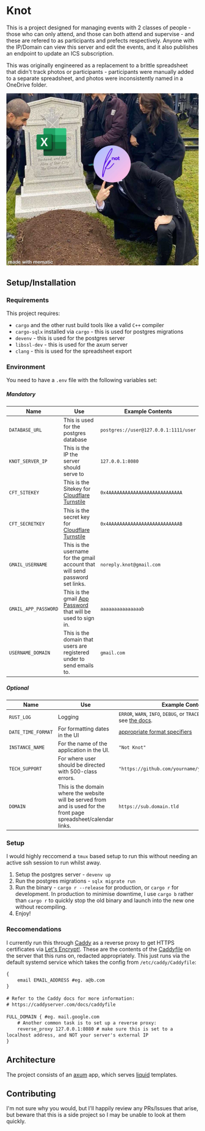 # Knot
This is a project designed for managing events with 2 classes of people - those who can only attend, and those can both attend and supervise - and these are refered to as participants and prefects respectively. Anyone with the IP/Domain can view this server and edit the events, and it also publishes an endpoint to update an ICS subscription.

This was originally engineered as a replacement to a brittle spreadsheet that didn't track photos or participants - participants were manually added to a separate spreadsheet, and photos were inconsistently named in a OneDrive folder.

![excel_ugh.png](excel_ugh.png)

## Setup/Installation

### Requirements
This project requires:
 - `cargo` and the other rust build tools like a valid `C++` compiler
 - `cargo-sqlx` installed via `cargo` - this is used for postgres migrations
 - `devenv` - this is used for the postgres server
 - `libssl-dev` - this is used for the axum server
 - `clang` - this is used for the spreadsheet export

### Environment
You need to have a `.env` file with the following variables set:

##### Mandatory
|Name|Use|Example Contents|
|--|--|--|
|`DATABASE_URL`|This is used for the postgres database|`postgres://user@127.0.0.1:1111/user`|
|`KNOT_SERVER_IP`|This is the IP the server should serve to|`127.0.0.1:8080`|
|`CFT_SITEKEY`|This is the Sitekey for [Cloudflare Turnstile](https://developers.cloudflare.com/turnstile/)|`0x4AAAAAAAAAAAAAAAAAAAAAAAAAAA`|
|`CFT_SECRETKEY`|This is the secret key for [Cloudflare Turnstile](https://developers.cloudflare.com/turnstile/)|`0x4AAAAAAAAAAAAAAAAAAAAAAAAAAB`|
|`GMAIL_USERNAME`|This is the username for the gmail account that will send password set links.|`noreply.knot@gmail.com`|
|`GMAIL_APP_PASSWORD`|This is the gmail [App Password](https://support.google.com/accounts/answer/185833?sjid=1150758987105475430-EU) that will be used to sign in.|`aaaaaaaaaaaaaaab`|
|`USERNAME_DOMAIN`|This is the domain that users are registered under to send emails to.|`gmail.com`|


##### Optional
|Name|Use|Example Contents|Default|
|--|--|--|--|
|`RUST_LOG`|Logging|`ERROR`, `WARN`, `INFO`, `DEBUG`, or `TRACE`. For more examples, see [the docs](https://docs.rs/tracing-subscriber/latest/tracing_subscriber/filter/struct.EnvFilter.html#example-syntax).|No logging|
|`DATE_TIME_FORMAT`|For formatting dates in the UI|[appropriate format specifiers](https://docs.rs/chrono/0.4.24/chrono/format/strftime/index.html)|`"%c"`|
|`INSTANCE_NAME`|For the name of the application in the UI.|`"Not Knot"`|`"House Events Manager"`|
|`TECH_SUPPORT`|For where user should be directed with 500-class errors.|`"https://github.com/yourname/yourfork/issues/new"`|`"https://google.com"`|
|`DOMAIN`|This is the domain where the website will be served from and is used for the front page spreadsheet/calendar links.|`https://sub.domain.tld`|N/A|

### Setup
I would highly reccomend a `tmux` based setup to run this without needing an active ssh session to run whilst away.
1) Setup the postgres server - `devenv up`
2) Run the postgres migrations - `sqlx migrate run`
3) Run the binary - `cargo r --release` for production, or `cargo r` for development. In production to minimise downtime, I use `cargo b` rather than `cargo r` to quickly stop the old binary and launch into the new one without recompiling. 
4) Enjoy!

### Reccomendations
I currently run this through [Caddy](https://caddyserver.com/) as a reverse proxy to get HTTPS certificates via [Let's Encrypt!](https://letsencrypt.org/).
These are the contents of the [Caddyfile](https://caddyserver.com/docs/caddyfile) on the server that this runs on, redacted appropriately. This just runs via the default systemd service which takes the config from `/etc/caddy/Caddyfile`:
```
{
    email EMAIL_ADDRESS #eg. a@b.com
}

# Refer to the Caddy docs for more information:
# https://caddyserver.com/docs/caddyfile

FULL_DOMAIN { #eg. mail.google.com
    # Another common task is to set up a reverse proxy:
    reverse_proxy 127.0.0.1:8080 # make sure this is set to a localhost address, and NOT your server's external IP
}
```


## Architecture

The project consists of an [axum](https://lib.rs/axum) app, which serves [liquid](https://shopify.github.io/liquid/) templates.

## Contributing

I'm not sure why you would, but I'll happily review any PRs/Issues that arise, but beware that this is a side project so I may be unable to look at them quickly.
